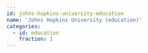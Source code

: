 ```yaml
---
id: johns-hopkins-university-education
name: 'Johns Hopkins University (education)'
categories:
  - id: education
    fraction: 1
---
```

